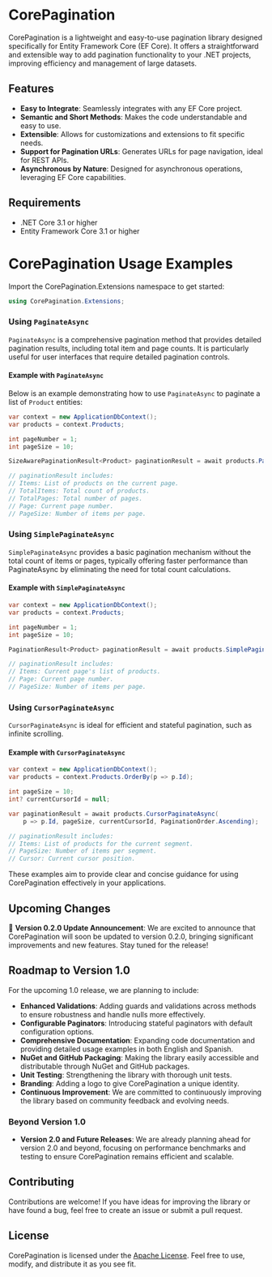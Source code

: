 
# CorePagination

CorePagination is a lightweight and easy-to-use pagination library designed specifically for Entity Framework Core (EF Core). It offers a straightforward and extensible way to add pagination functionality to your .NET projects, improving efficiency and management of large datasets.

## Features

- **Easy to Integrate**: Seamlessly integrates with any EF Core project.
- **Semantic and Short Methods**: Makes the code understandable and easy to use.
- **Extensible**: Allows for customizations and extensions to fit specific needs.
- **Support for Pagination URLs**: Generates URLs for page navigation, ideal for REST APIs.
- **Asynchronous by Nature**: Designed for asynchronous operations, leveraging EF Core capabilities.

## Requirements

- .NET Core 3.1 or higher
- Entity Framework Core 3.1 or higher

# CorePagination Usage Examples

Import the CorePagination.Extensions namespace to get started:

```csharp
using CorePagination.Extensions;
```

### Using `PaginateAsync`

`PaginateAsync` is a comprehensive pagination method that provides detailed pagination results, including total item and page counts. It is particularly useful for user interfaces that require detailed pagination controls.

#### Example with `PaginateAsync`

Below is an example demonstrating how to use `PaginateAsync` to paginate a list of `Product` entities:

```csharp
var context = new ApplicationDbContext();
var products = context.Products;

int pageNumber = 1;
int pageSize = 10;

SizeAwarePaginationResult<Product> paginationResult = await products.PaginateAsync(pageNumber, pageSize);

// paginationResult includes:
// Items: List of products on the current page.
// TotalItems: Total count of products.
// TotalPages: Total number of pages.
// Page: Current page number.
// PageSize: Number of items per page.
```

### Using `SimplePaginateAsync`

`SimplePaginateAsync` provides a basic pagination mechanism without the total count of items or pages, typically offering faster performance than PaginateAsync by eliminating the need for total count calculations.

#### Example with `SimplePaginateAsync`

```csharp
var context = new ApplicationDbContext();
var products = context.Products;

int pageNumber = 1;
int pageSize = 10;

PaginationResult<Product> paginationResult = await products.SimplePaginateAsync(pageNumber, pageSize);

// paginationResult includes:
// Items: Current page's list of products.
// Page: Current page number.
// PageSize: Number of items per page.
```

### Using `CursorPaginateAsync`

`CursorPaginateAsync` is ideal for efficient and stateful pagination, such as infinite scrolling.

#### Example with `CursorPaginateAsync`

```csharp
var context = new ApplicationDbContext();
var products = context.Products.OrderBy(p => p.Id);

int pageSize = 10;
int? currentCursorId = null;

var paginationResult = await products.CursorPaginateAsync(
    p => p.Id, pageSize, currentCursorId, PaginationOrder.Ascending);

// paginationResult includes:
// Items: List of products for the current segment.
// PageSize: Number of items per segment.
// Cursor: Current cursor position.
```

These examples aim to provide clear and concise guidance for using CorePagination effectively in your applications.

## Upcoming Changes

🚀 **Version 0.2.0 Update Announcement**: We are excited to announce that CorePagination will soon be updated to version 0.2.0, bringing significant improvements and new features. Stay tuned for the release!

## Roadmap to Version 1.0

For the upcoming 1.0 release, we are planning to include:

- **Enhanced Validations**: Adding guards and validations across methods to ensure robustness and handle nulls more effectively.
- **Configurable Paginators**: Introducing stateful paginators with default configuration options.
- **Comprehensive Documentation**: Expanding code documentation and providing detailed usage examples in both English and Spanish.
- **NuGet and GitHub Packaging**: Making the library easily accessible and distributable through NuGet and GitHub packages.
- **Unit Testing**: Strengthening the library with thorough unit tests.
- **Branding**: Adding a logo to give CorePagination a unique identity.
- **Continuous Improvement**: We are committed to continuously improving the library based on community feedback and evolving needs.

### Beyond Version 1.0

- **Version 2.0 and Future Releases**: We are already planning ahead for version 2.0 and beyond, focusing on performance benchmarks and testing to ensure CorePagination remains efficient and scalable.

## Contributing

Contributions are welcome! If you have ideas for improving the library or have found a bug, feel free to create an issue or submit a pull request.

## License

CorePagination is licensed under the [Apache License](LICENSE). Feel free to use, modify, and distribute it as you see fit.
